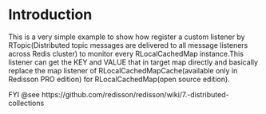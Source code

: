  <h1> Introduction</h1>
 <p> This is a very simple example to show how register a custom listener by RTopic(Distributed topic 
 messages are delivered to all message listeners across Redis cluster) to monitor every RLocalCachedMap 
 instance.This listener can get the KEY and VALUE that in target map directly and basically replace 
 the map listener of RLocalCachedMapCache(available only in Redisson PRO edition) for RLocalCachedMap(open source edition).</p>
 <p> FYI @see https://github.com/redisson/redisson/wiki/7.-distributed-collections</p>
        
